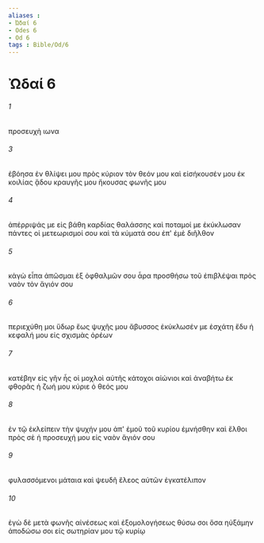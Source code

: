 ```yaml
---
aliases : 
- Ὠδαί 6
- Odes 6
- Od 6
tags : Bible/Od/6
---
```


# Ὠδαί 6

###### 1
προσευχὴ ιωνα
###### 3
ἐβόησα ἐν θλίψει μου πρὸς κύριον τὸν θεόν μου καὶ εἰσήκουσέν μου ἐκ κοιλίας ᾅδου κραυγῆς μου ἤκουσας φωνῆς μου
###### 4
ἀπέρριψάς με εἰς βάθη καρδίας θαλάσσης καὶ ποταμοί με ἐκύκλωσαν πάντες οἱ μετεωρισμοί σου καὶ τὰ κύματά σου ἐπ' ἐμὲ διῆλθον
###### 5
κἀγὼ εἶπα ἀπῶσμαι ἐξ ὀφθαλμῶν σου ἆρα προσθήσω τοῦ ἐπιβλέψαι πρὸς ναὸν τὸν ἅγιόν σου
###### 6
περιεχύθη μοι ὕδωρ ἕως ψυχῆς μου ἄβυσσος ἐκύκλωσέν με ἐσχάτη ἔδυ ἡ κεφαλή μου εἰς σχισμὰς ὀρέων
###### 7
κατέβην εἰς γῆν ἧς οἱ μοχλοὶ αὐτῆς κάτοχοι αἰώνιοι καὶ ἀναβήτω ἐκ φθορᾶς ἡ ζωή μου κύριε ὁ θεός μου
###### 8
ἐν τῷ ἐκλείπειν τὴν ψυχήν μου ἀπ' ἐμοῦ τοῦ κυρίου ἐμνήσθην καὶ ἔλθοι πρὸς σὲ ἡ προσευχή μου εἰς ναὸν ἅγιόν σου
###### 9
φυλασσόμενοι μάταια καὶ ψευδῆ ἔλεος αὐτῶν ἐγκατέλιπον
###### 10
ἐγὼ δὲ μετὰ φωνῆς αἰνέσεως καὶ ἐξομολογήσεως θύσω σοι ὅσα ηὐξάμην ἀποδώσω σοι εἰς σωτηρίαν μου τῷ κυρίῳ
